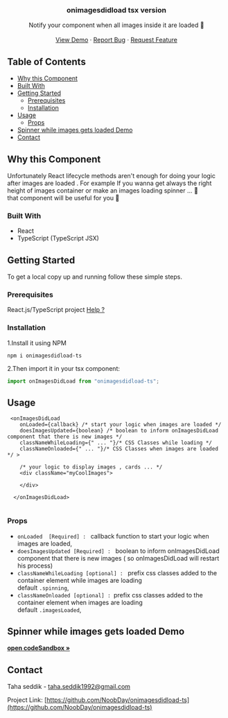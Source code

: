 <!-- PROJECT LOGO -->
<br />
<p align="center">

  <h3 align="center">onimagesdidload tsx version</h3>

  <p align="center">
    Notify your component when all images inside it are loaded 🏹 
    <br />
    <br />
    <a href="https://noobday.github.io/onImagesDidLoad/">View Demo</a>
    ·
    <a href="https://github.com/NoobDay/onimagesdidload-ts/issues">Report Bug</a>
    ·
    <a href="https://github.com/NoobDay/onimagesdidload-ts/issues">Request Feature</a>
  </p>
</p>

<!-- TABLE OF CONTENTS -->
## Table of Contents

* [Why this Component](#why)
* [Built With](#built-with)
* [Getting Started](#getting-started)
  * [Prerequisites](#prerequisites)
  * [Installation](#installation)
* [Usage](#usage)
  * [Props](#props)
* [Spinner while images gets loaded Demo](#demo)
* [Contact](#contact)

<!-- ABOUT THE PROJECT -->
## Why this Component
Unfortunately  React lifecycle methods aren't enough for doing your logic after images are loaded . For example If you wanna get always the right height of images container or make an images loading spinner ... 🤔 <br />
that component will be useful for you  🎉

<!-- BUILT WITH -->
### Built With
* React
* TypeScript (TypeScript JSX)

<!-- GETTING STARTED -->
## Getting Started

To get a local copy up and running follow these simple steps.

### Prerequisites

React.js/TypeScript project <a href="https://create-react-app.dev/docs/adding-typescript/"> Help ?</a>

### Installation
 
1.Install it using NPM 
```npm
npm i onimagesdidload-ts
```
2.Then import it in your tsx component:
```js
import onImagesDidLoad from "onimagesdidload-ts";
```

<!-- USAGE EXAMPLES -->
## Usage

```tsx
 <onImagesDidLoad
    onLoaded={callback} /* start your logic when images are loaded */
    doesImagesUpdated={boolean} /* boolean to inform onImagesDidLoad component that there is new images */
    classNameWhileLoading={" ... "}/* CSS Classes while loading */
    classNameOnloaded={" ... "}/* CSS Classes when images are loaded */ >
    
    /* your logic to display images , cards ... */
    <div className="myCoolImages">
       
    </div>
    
  </onImagesDidLoad>
    
```
### Props

*   `onLoaded  [Required] : ` callback function to start your logic when images are loaded,
*  `doesImagesUpdated [Required] : ` boolean to inform onImagesDidLoad component that there is new images ( so onImagesDidLoad will restart his process)
*  `classNameWhileLoading [optional] : ` prefix css classes added to the container element while images are loading <br /> default `.spinning`,
*  `classNameOnloaded [optional] : `prefix css classes added to the container element when images are loading <br />default `.imagesLoaded`,

<!-- codeSandbox demo -->
## Spinner while images gets loaded Demo

<a href="https://codesandbox.io/s/images-onload-demo-lknj5?file=/src/App.tsx:2575-2615">
<strong>open codeSandbox »</strong> 
</a> 

<!-- CONTACT -->
## Contact

Taha seddik  - taha.seddik1992@gmail.com

Project Link: [https://github.com/NoobDay/onimagesdidload-ts](https://github.com/NoobDay/onimagesdidload-ts)

